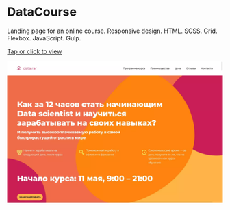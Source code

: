 # DataCourse
Landing page for an online course. Responsive design. HTML. SCSS. Grid. Flexbox. JavaScript. Gulp.

[Tap or click to view](https://marscoding.vercel.app/project-5/index.html)

![Desktop version](https://github.com/CodingOnMars/DataCourse/blob/main/app/images/online-course.webp)
